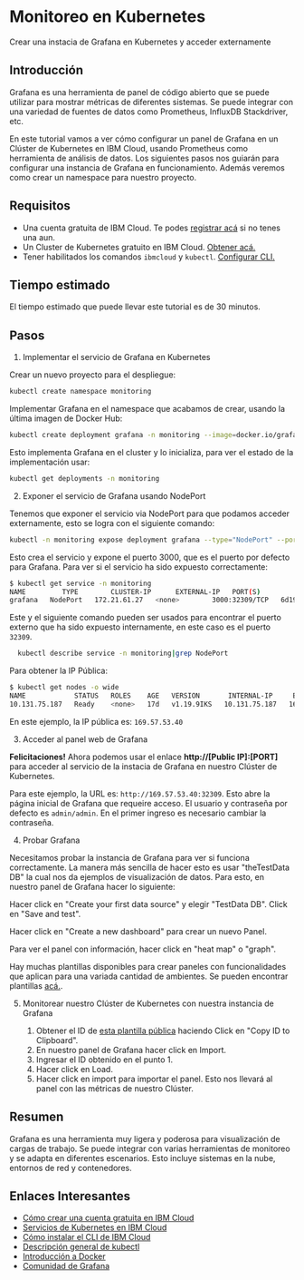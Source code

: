 # Monitoreo en Kubernetes
Crear una instacia de Grafana en Kubernetes y acceder externamente

## Introducción

Grafana es una herramienta de panel de código abierto que se puede utilizar para mostrar métricas de diferentes sistemas. Se puede integrar con una variedad de fuentes de datos como Prometheus, InfluxDB Stackdriver, etc.

En este tutorial vamos a ver cómo configurar un panel de Grafana en un Clúster de Kubernetes en IBM Cloud, usando Prometheus como herramienta de análisis de datos. Los siguientes pasos nos guiarán para configurar una instancia de Grafana en funcionamiento. Además veremos como crear un namespace para nuestro proyecto.

## Requisitos
- Una cuenta gratuita de IBM Cloud. Te podes [registrar acá](https://cloud.ibm.com/registration) si no tenes una aun.
- Un Cluster de Kubernetes gratuito en IBM Cloud. [Obtener acá.](https://cloud.ibm.com/kubernetes/catalog/create)
- Tener habilitados los comandos `ibmcloud` y `kubectl`. [Configurar CLI.](https://cloud.ibm.com/docs/containers?topic=containers-cs_cli_install)

## Tiempo estimado
El tiempo estimado que puede llevar este tutorial es de 30 minutos.

## Pasos

1. Implementar el servicio de Grafana en Kubernetes

  Crear un nuevo proyecto para el despliegue:
```bash
kubectl create namespace monitoring
```
  Implementar Grafana en el namespace que acabamos de crear, usando la última imagen de Docker Hub:
```bash
kubectl create deployment grafana -n monitoring --image=docker.io/grafana/grafana:latest
```
  Esto implementa Grafana en el cluster y lo inicializa, para ver el estado de la implementación usar:
  ```bash
kubectl get deployments -n monitoring
```

2. Exponer el servicio de Grafana usando NodePort

  Tenemos que exponer el servicio via NodePort para que podamos acceder externamente, esto se logra con el siguiente comando:
```bash
kubectl -n monitoring expose deployment grafana --type="NodePort" --port 3000
```
  Esto crea el servicio y expone el puerto 3000, que es el puerto por defecto para Grafana. Para ver si el servicio ha sido expuesto correctamente:
```bash
$ kubectl get service -n monitoring
NAME         TYPE        CLUSTER-IP      EXTERNAL-IP   PORT(S)          AGE
grafana   NodePort   172.21.61.27   <none>        3000:32309/TCP   6d19h
```
  Este y el siguiente comando pueden ser usados para encontrar el puerto externo que ha sido expuesto internamente, en este caso es el puerto `32309`.
```bash
  kubectl describe service -n monitoring|grep NodePort
```
  Para obtener la IP Pública:

  ```bash
  $ kubectl get nodes -o wide
  NAME            STATUS   ROLES    AGE   VERSION       INTERNAL-IP     EXTERNAL-IP
  10.131.75.187   Ready    <none>   17d   v1.19.9IKS   10.131.75.187   169.57.53.40
  ```
  En este ejemplo, la IP pública es: `169.57.53.40`


3. Acceder al panel web de Grafana

  **Felicitaciones!** Ahora podemos usar el enlace **http://[Public IP]:[PORT]** para acceder al servicio de la instacia de Grafana en nuestro Clúster de Kubernetes.

  Para este ejemplo, la URL es: `http://169.57.53.40:32309`. Esto abre la página inicial de Grafana que requeire acceso. El usuario y contraseña por defecto es `admin/admin`. En el primer ingreso es necesario cambiar la contraseña.

4. Probar Grafana

  Necesitamos probar la instancia de Grafana para ver si funciona correctamente. La manera más sencilla de hacer esto es usar "theTestData DB" la cual nos da ejemplos de visualización de datos. Para esto, en nuestro panel de Grafana hacer lo siguiente:

  Hacer click en "Create your first data source" y elegir "TestData DB". Click en "Save and test".

  Hacer click en "Create a new dashboard" para crear un nuevo Panel.

  Para ver el panel con información, hacer click en "heat map" o "graph".

  Hay muchas plantillas disponibles para crear paneles con funcionalidades que aplican para una variada cantidad de ambientes. Se pueden encontrar plantillas [acá.](https://grafana.com/grafana/dashboards?search=kubernetes).

5. Monitorear nuestro Clúster de Kubernetes con nuestra instancia de Grafana

    1. Obtener el ID de [esta plantilla pública](https://grafana.com/grafana/dashboards/8588) haciendo Click en "Copy ID to Clipboard".
    2. En nuestro panel de Grafana hacer click en Import.
    3. Ingresar el ID obtenido en el punto 1.
    4. Hacer click en Load.
    5. Hacer click en import para importar el panel. Esto nos llevará al panel con las métricas de nuestro Clúster.


## Resumen
Grafana es una herramienta muy ligera y poderosa para visualización de cargas de trabajo. Se puede integrar con varias herramientas de monitoreo y se adapta en diferentes escenarios. Esto incluye sistemas en la nube, entornos de red y contenedores.

## Enlaces Interesantes
- [Cómo crear una cuenta gratuita en IBM Cloud](https://cloud.ibm.com/docs/account?topic=account-account-getting-started)
- [Servicios de Kubernetes en IBM Cloud](https://www.ibm.com/cloud/kubernetes-service)
- [Cómo instalar el CLI de IBM Cloud](https://cloud.ibm.com/docs/cli?topic=cli-install-ibmcloud-cli)
- [Descripción general de kubectl](https://kubernetes.io/docs/reference/kubectl/overview/)
- [Introducción a Docker](https://docs.docker.com/get-started/)
- [Comunidad de Grafana ](https://grafana.com/grafana/dashboards?search=kubernetes)
